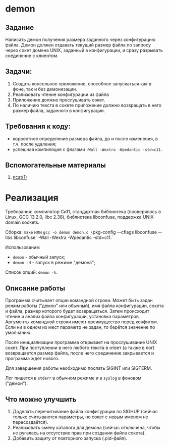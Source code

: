 # demon

## Задание
Написать демон получения размера заданного через конфигурацию файла. Демон должен отдавать
текущий размер файла по запросу через сокет домена UNIX, заданный в конфигурации, и сразу разрывать
соединение с клиентом.

## Задачи:
1. Создать консольное приложение, способное запускаться как в фоне, так и без демонизации.
2. Реализовать чтение конфигурации из файла
3. Приложение должно прослушивать сокет.
4. По наличию текста в сокете приложение должно возвращать в него размер файла, заданного в конфигурации.

## Требования к коду:
* корректное определение размера файла, до и после изменения, в т.ч. после удаления;
* успешная компиляция с флагами `-Wall -Wextra -Wpedantic -std=c11`.

## Вспомогательные материалы
1. [ncat(1)](https://man7.org/linux/man-pages/man1/ncat.1.html)

# Реализация

Требования: компилятор Си11, стандартная библиотека (проверялось в Linux, GCC 13.2.0, libc 2.38),
библиотека libconfuse, поддержка UNIX domain sockets.

Сборка: `make` или `gcc -o demon demon.c \`pkg-config --cflags libconfuse --libs libconfuse\` -Wall -Wextra -Wpedantic -std=c11.`

Использование: 
* `demon` - обычный запуск;
* `demon -d` - запуск в режиме "демона";

Список опций: `demon -h`.

## Описание работы
Программа считывает опции командной строки. Может быть задан режим работы ("демон" или обычный), имя файла конфигурации,
сокета и файла, размер которого будет возвращаться. Затем происходит чтение и анализ файла конфигурации,
установка параметров. Аргументы командной строки имеют преимущество перед конфигом. Если ни в одном из мест
параметр не задан, то берётся значение по умолчанию.

После инициализации программа открывает на прослушивание UNIX сокет. При поступлении в него любого текста в ответ
 (а также в лог) возвращается размер файла, после чего соединение закрывается и программа ждёт нового.

Для завершения работы необходимо послать SIGINT или SIGTERM.

Лог пишется в `stderr` в обычном режиме и в `syslog` в фоновом ("демон").

## Что можно улучшить
1. Доделать перечитывание файла конфигурации по SIGHUP (сейчас только считываются параметры, но сокет с новым именем не пересоздаётся).
2. Реализовать смену каталога для демона (сейчас отключена, чтобы не ругалась на отсутствие прав при создании файла сокета).
3. Добавить защиту от повторного запуска (.pid-файл).
